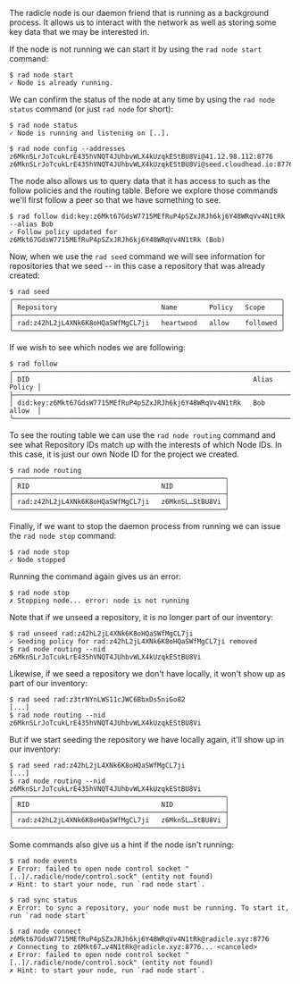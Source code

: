 The radicle node is our daemon friend that is running as a background
process. It allows us to interact with the network as well as storing
some key data that we may be interested in.

If the node is not running we can start it by using the `rad node
start` command:

```
$ rad node start
✓ Node is already running.
```

We can confirm the status of the node at any time by using the `rad
node status` command (or just `rad node` for short):

```
$ rad node status
✓ Node is running and listening on [..].
```

```
$ rad node config --addresses
z6MknSLrJoTcukLrE435hVNQT4JUhbvWLX4kUzqkEStBU8Vi@41.12.98.112:8776
z6MknSLrJoTcukLrE435hVNQT4JUhbvWLX4kUzqkEStBU8Vi@seed.cloudhead.io:8776
```

The node also allows us to query data that it has access to such as
the follow policies and the routing table. Before we explore
those commands we'll first follow a peer so that we have something to
see.

```
$ rad follow did:key:z6Mkt67GdsW7715MEfRuP4pSZxJRJh6kj6Y48WRqVv4N1tRk --alias Bob
✓ Follow policy updated for z6Mkt67GdsW7715MEfRuP4pSZxJRJh6kj6Y48WRqVv4N1tRk (Bob)
```

Now, when we use the `rad seed` command we will see information for
repositories that we seed -- in this case a repository that was already
created:

```
$ rad seed
╭───────────────────────────────────────────────────────────────────╮
│ Repository                          Name        Policy   Scope    │
├───────────────────────────────────────────────────────────────────┤
│ rad:z42hL2jL4XNk6K8oHQaSWfMgCL7ji   heartwood   allow    followed │
╰───────────────────────────────────────────────────────────────────╯
```

If we wish to see which nodes we are following:

```
$ rad follow
╭───────────────────────────────────────────────────────────────────────────╮
│ DID                                                        Alias   Policy │
├───────────────────────────────────────────────────────────────────────────┤
│ did:key:z6Mkt67GdsW7715MEfRuP4pSZxJRJh6kj6Y48WRqVv4N1tRk   Bob     allow  │
╰───────────────────────────────────────────────────────────────────────────╯
```

To see the routing table we can use the `rad node routing` command and
see what Repository IDs match up with the interests of which Node
IDs. In this case, it is just our own Node ID for the project we
created.

```
$ rad node routing
╭─────────────────────────────────────────────────────╮
│ RID                                 NID             │
├─────────────────────────────────────────────────────┤
│ rad:z42hL2jL4XNk6K8oHQaSWfMgCL7ji   z6MknSL…StBU8Vi │
╰─────────────────────────────────────────────────────╯
```

Finally, if we want to stop the daemon process from running we can
issue the `rad node stop` command:

```
$ rad node stop
✓ Node stopped
```

Running the command again gives us an error:

```
$ rad node stop
✗ Stopping node... error: node is not running
```

Note that if we unseed a repository, it is no longer part of our inventory:

```
$ rad unseed rad:z42hL2jL4XNk6K8oHQaSWfMgCL7ji
✓ Seeding policy for rad:z42hL2jL4XNk6K8oHQaSWfMgCL7ji removed
$ rad node routing --nid z6MknSLrJoTcukLrE435hVNQT4JUhbvWLX4kUzqkEStBU8Vi
```

Likewise, if we seed a repository we don't have locally, it won't show up as
part of our inventory:
```
$ rad seed rad:z3trNYnLWS11cJWC6BbxDs5niGo82
[...]
$ rad node routing --nid z6MknSLrJoTcukLrE435hVNQT4JUhbvWLX4kUzqkEStBU8Vi
```

But if we start seeding the repository we have locally again, it'll show
up in our inventory:
```
$ rad seed rad:z42hL2jL4XNk6K8oHQaSWfMgCL7ji
[...]
$ rad node routing --nid z6MknSLrJoTcukLrE435hVNQT4JUhbvWLX4kUzqkEStBU8Vi
╭─────────────────────────────────────────────────────╮
│ RID                                 NID             │
├─────────────────────────────────────────────────────┤
│ rad:z42hL2jL4XNk6K8oHQaSWfMgCL7ji   z6MknSL…StBU8Vi │
╰─────────────────────────────────────────────────────╯
```

Some commands also give us a hint if the node isn't running:

``` (fail)
$ rad node events
✗ Error: failed to open node control socket "[..]/.radicle/node/control.sock" (entity not found)
✗ Hint: to start your node, run `rad node start`.
```
``` (fail)
$ rad sync status
✗ Error: to sync a repository, your node must be running. To start it, run `rad node start`
```
``` (fail)
$ rad node connect z6Mkt67GdsW7715MEfRuP4pSZxJRJh6kj6Y48WRqVv4N1tRk@radicle.xyz:8776
✗ Connecting to z6Mkt67…v4N1tRk@radicle.xyz:8776... <canceled>
✗ Error: failed to open node control socket "[..]/.radicle/node/control.sock" (entity not found)
✗ Hint: to start your node, run `rad node start`.
```
